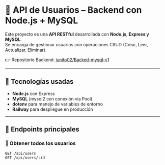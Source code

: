 # 📌 API de Usuarios – Backend con Node.js + MySQL

Este proyecto es una **API RESTful** desarrollada con **Node.js, Express y MySQL**.  
Se encarga de gestionar usuarios con operaciones CRUD (Crear, Leer, Actualizar, Eliminar).

👉 Repositorio Backend: [junito02/Backed-mysql-v1](https://github.com/junito02/Backed-mysql-v1)

---

## 🚀 Tecnologías usadas
- **Node.js** con Express
- **MySQL** (mysql2 con conexión vía Pool)
- **dotenv** para manejo de variables de entorno
- **Railway** para despliegue en producción

---

## 📂 Endpoints principales

### 🔹 Obtener todos los usuarios
```http
GET /api/users
GET /api/users/:id

